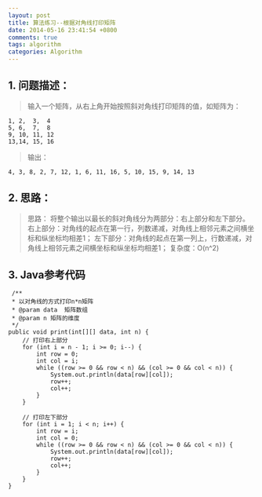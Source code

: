 ```yaml
---
layout: post
title: 算法练习--根据对角线打印矩阵
date: 2014-05-16 23:41:54 +0800
comments: true
tags: algorithm
categories: Algorithm
---
```


## 1. 问题描述：

> 输入一个矩阵，从右上角开始按照斜对角线打印矩阵的值，如矩阵为：

	1, 2,  3,  4
	5, 6,  7,  8
	9, 10, 11, 12
	13,14, 15, 16

> 输出：

	4, 3, 8, 2, 7, 12, 1, 6, 11, 16, 5, 10, 15, 9, 14, 13

<!-- more -->

## 2. 思路：

> 思路：
将整个输出以最长的斜对角线分为两部分：右上部分和左下部分。
右上部分：对角线的起点在第一行，列数递减，对角线上相邻元素之间横坐标和纵坐标均相差1；
左下部分：对角线的起点在第一列上，行数递减，对角线上相邻元素之间横坐标和纵坐标均相差1；
复杂度：O(n^2)

## 3. Java参考代码

     /**
     * 以对角线的方式打印n*n矩阵
     * @param data  矩阵数组
     * @param n 矩阵的维度
     */
    public void print(int[][] data, int n) {
        // 打印右上部分
        for (int i = n - 1; i >= 0; i--) {
            int row = 0;
            int col = i;
            while ((row >= 0 && row < n) && (col >= 0 && col < n)) {
                System.out.println(data[row][col]);
                row++;
                col++;
            }
        }

        // 打印左下部分
        for (int i = 1; i < n; i++) {
            int row = i;
            int col = 0;
            while ((row >= 0 && row < n) && (col >= 0 && col < n)) {
                System.out.println(data[row][col]);
                row++;
                col++;
            }
        }
    }
